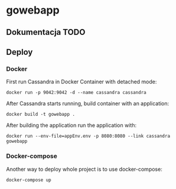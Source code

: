 # gowebapp
## Dokumentacja TODO

## Deploy
### Docker
First run Cassandra in Docker Container with detached mode:
```
docker run -p 9042:9042 -d --name cassandra cassandra
```
After Cassandra starts running, build container with an application:
```
docker build -t gowebapp .
```
After building the application run the application with:
```
docker run --env-file=appEnv.env -p 8080:8080 --link cassandra gowebapp
```

### Docker-compose
Another way to deploy whole project is to use docker-compose:
```
docker-compose up
```
